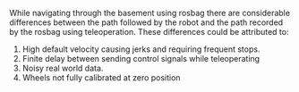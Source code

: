 While navigating through the basement using rosbag there are considerable differences between 
the path followed by the robot and the path recorded by the rosbag using teleoperation. These
differences could be attributed to:
1. High default velocity causing jerks and requiring frequent stops.
2. Finite delay between sending control signals while teleoperating
3. Noisy real world data.
4. Wheels not fully calibrated at zero position